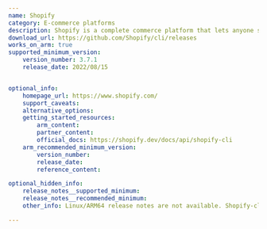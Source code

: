 ```yaml
---
name: Shopify
category: E-commerce platforms
description: Shopify is a complete commerce platform that lets anyone start, manage, and grow a business. One can use Shopify to build an online store, manage sales, market to customers, and accept payments in digital and physical locations.
download_url: https://github.com/Shopify/cli/releases
works_on_arm: true
supported_minimum_version:
    version_number: 3.7.1
    release_date: 2022/08/15


optional_info:
    homepage_url: https://www.shopify.com/
    support_caveats:
    alternative_options:
    getting_started_resources:
        arm_content:
        partner_content:
        official_docs: https://shopify.dev/docs/api/shopify-cli
    arm_recommended_minimum_version:
        version_number:
        release_date:
        reference_content:

optional_hidden_info:
    release_notes__supported_minimum:
    release_notes__recommended_minimum:
    other_info: Linux/ARM64 release notes are not available. Shopify-cli can be installed via npm. Successfully installed the minimum version 3.7.1 available at the GitHub releases via npm on the Neoverse N1. Shopify 2.x and below has been deprecated and Shopify has blocked app and extension commmands for all CLI 2.x users. Kindly refer [this](https://shopify.dev/changelog/cli-2-x-is-deprecated).

---
```

